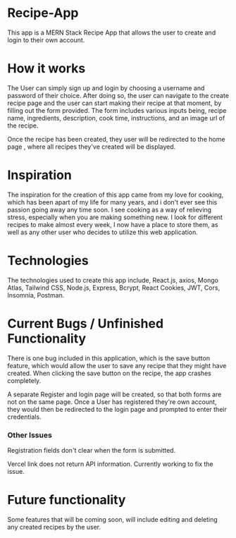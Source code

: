 # Recipe-App
This app is a MERN Stack Recipe App that allows the user to create and login to their own account. 

# How it works
The User can simply sign up and login by choosing a username and password of their choice. After doing so, the user can navigate to the create recipe page and the user can start making their recipe at that moment, by filling out the form provided. The form includes various inputs being, recipe name, ingredients, description, cook time, instructions, and an image url of the recipe.

Once the recipe has been created, they user will be redirected to the home page , where all recipes they've created will be displayed.


# Inspiration
The inspiration for the creation of this app came from my love for cooking, which has been apart of my life for many years, and i don't ever see this passion going away any time soon. I see cooking as a way of relieving stress, especially when you are making something new. I look for different recipes to make almost every week, I now have a place to store them, as well as any other user who decides to utilize this web application. 

# Technologies
The technologies used to create this app include, React.js, axios, Mongo Atlas, Tailwind CSS, Node.js, Express, Bcrypt, React Cookies, JWT, Cors, Insomnia, Postman.


# Current Bugs / Unfinished Functionality 
There is one bug included in this application, which is the save button feature, which would allow the user to save any recipe that they might have created. When clicking the save button on the recipe, the app crashes completely. 

A separate Register and login page will be created, so that both forms are not on the same page. Once a User has registered they're own account, they would then be redirected to the login page and prompted to enter their credentials.

### Other Issues
Registration fields don't clear when the form is submitted.

Vercel link does not return API information. Currently working to fix the issue.

# Future functionality
Some features that will be coming soon, will include editing and deleting any created recipes by the user.


